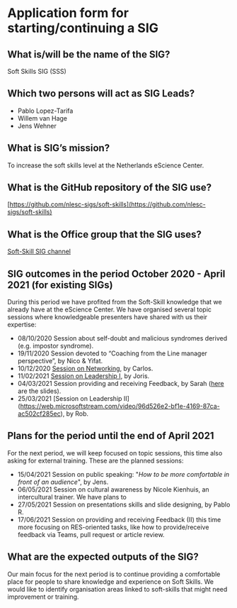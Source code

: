 # Application form for starting/continuing a SIG

## What is/will be the name of the SIG?
<!--  Pick a name that reflects the goal of the SIG.
      Make it specific enough to be meaningful,
      but broad enough to give you room  to shift focus when necessary.  -->
Soft Skills SIG (SSS)
## Which two persons will act as SIG Leads?
<!--  Please make sure to have two SIG leads to reduce bus factor.
      SIG leads are allowed to write the hours dedicated to organizing
      SIG activities under the R&D budget. Please mention in the notes the
      name of your SIG:
        Account: 000104
        Project: 020203
        Hour type: 00071
        Notes: Hours for X SIG
       -->
- Pablo Lopez-Tarifa
- Willem van Hage
- Jens Wehner

## What is SIG’s mission?
<!--  help text goes here  -->
To increase the soft skills level at the Netherlands eScience Center.

## What is the GitHub repository of the SIG use?
<!--  Please transfer your SIG existing repo to this GitHub organization  -->
[https://github.com/nlesc-sigs/soft-skills](https://github.com/nlesc-sigs/soft-skills)

## What is the Office group that the SIG uses?
<!--  help text goes here  -->
[Soft-Skill SIG channel](https://teams.microsoft.com/l/team/19%3ab6082594f90a4f7d9b9b4521f5b7eb91%40thread.tacv2/conversations?groupId=c373a0f6-88c9-47d6-b318-cd998d7efa51&tenantId=aa3aeacc-6307-42b2-ac05-787dd5c32574)

## SIG outcomes in the period October 2020 - April 2021 (for existing SIGs)
<!--  As a simple list of activities in this period is enough.  -->
During this period we have profited from the Soft-Skill knowledge that we already have at the eScience Center. We have organised several topic sessions where knowledgeable presenters have shared with us their expertise: 

* 08/10/2020 Session about self-doubt and malicious syndromes derived (e.g. impostor syndrome).
* 19/11/2020 Session devoted to “Coaching from the Line manager perspective”, by Nico & Yifat.
* 10/12/2020 [Session on Networking](https://nlesc.sharepoint.com/:w:/r/sites/soft-skills/_layouts/15/Doc.aspx?sourcedoc=%7B5B390B65-0109-42BC-95AA-AE6D1801F8AC%7D&file=Networking_session.docx&action=default&mobileredirect=true), by Carlos.
* 11/02/2021 [Session on Leadership I](https://nlesc.sharepoint.com/:w:/s/soft-skills/EUPYokIZNMBCqUElnLpgyDcBJEq8xp8QovU5XpmnqKQaMA?e=1f3pVS), by Joris.
* 04/03/2021 Session providing and receiving Feedback, by Sarah ([here](https://nlesc.sharepoint.com/:b:/s/soft-skills/EV0wi7cV2HJJk7aWI823EFcBZDiq9XeK5cdyvrPoTZzg0Q?e=lCepTe ) are the slides).
* 25/03/2021 [Session on Leadership II] (https://web.microsoftstream.com/video/96d526e2-bf1e-4169-87ca-ac502cf285ec), by Rob. 


## Plans for the period until the end of April 2021
<!--  help text goes here  -->
For the next period, we will keep focused on topic sessions, this time also asking for external training. These are the planned sessions:

* 15/04/2021 Session on public speaking: "*How to be more comfortable in front of an audience*", by Jens. 
* 06/05/2021 Session on cultural awareness by Nicole Kienhuis, an intercultural trainer. We have plans to 
* 27/05/2021 Session on presentations skills and slide designing, by Pablo R.
* 17/06/2021 Session on providing and receiving Feedback (II) this time more focusing on RES-oriented tasks, like how to provide/receive feedback via Teams, pull request or article review.


## What are the expected outputs of the SIG?
<!--  Think of internal as well as external dissemination targets -->
Our main focus for the next period is to continue providing a comfortable place for people to share knowledge and experience on Soft Skills. We would like to identify organisation areas linked to soft-skills that might need improvement or training. 

